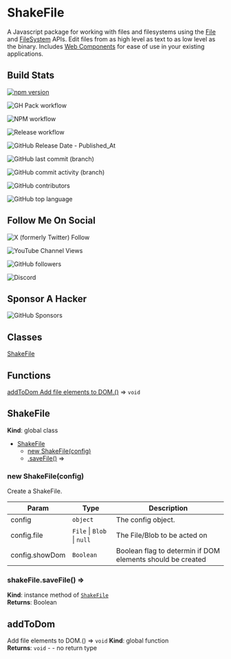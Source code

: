 # ShakeFile
A Javascript package for working with files and filesystems using the [File](https://developer.mozilla.org/en-US/docs/Web/API/File) and [FileSystem](https://developer.mozilla.org/en-US/docs/Web/API/File_System_API) APIs. Edit files from as high level as text to as low level as the binary. Includes [Web Components](https://developer.mozilla.org/en-US/docs/Web/API/Web_components) for ease of use in your existing applications.

## Build Stats
[![npm version](https://badge.fury.io/js/shake-file.svg)](//npmjs.com/package/shake-file)


![GH Pack workflow](https://github.com/mastashake08/directoryjs/actions/workflows/gh-pack.yml/badge.svg)

![NPM workflow](https://github.com/mastashake08/directoryjs/actions/workflows/npm.yml/badge.svg)

![Release workflow](https://github.com/mastashake08/directoryjs/actions/workflows/release.yml/badge.svg)

![GitHub Release Date - Published_At](https://img.shields.io/github/release-date/mastashake08/directoryjs)

![GitHub last commit (branch)](https://img.shields.io/github/last-commit/mastashake08/directoryjs/main)

![GitHub commit activity (branch)](https://img.shields.io/github/commit-activity/w/mastashake08/directoryjs)

![GitHub contributors](https://img.shields.io/github/contributors/mastashake08/directoryjs)

![GitHub top language](https://img.shields.io/github/languages/top/mastashake08/directoryjs)




## Follow Me On Social
![X (formerly Twitter) Follow](https://img.shields.io/twitter/follow/jyroneparker)

![YouTube Channel Views](https://img.shields.io/youtube/channel/views/UCFDt6Z1zxEF0f_aY0i6Bcfg)

![GitHub followers](https://img.shields.io/github/followers/mastashake08)

![Discord](https://img.shields.io/discord/529883878765232128)

## Sponsor A Hacker
![GitHub Sponsors](https://img.shields.io/github/sponsors/mastashake08)


## Classes

<dl>
<dt><a href="#ShakeFile">ShakeFile</a></dt>
<dd></dd>
</dl>

## Functions

<dl>
<dt><a href="#addToDom
Add file elements to DOM.">addToDom
Add file elements to DOM.()</a> ⇒ <code>void</code></dt>
<dd></dd>
</dl>

<a name="ShakeFile"></a>

## ShakeFile
**Kind**: global class  

* [ShakeFile](#ShakeFile)
    * [new ShakeFile(config)](#new_ShakeFile_new)
    * [.saveFile()](#ShakeFile+saveFile) ⇒

<a name="new_ShakeFile_new"></a>

### new ShakeFile(config)
Create a ShakeFile.


| Param | Type | Description |
| --- | --- | --- |
| config | <code>object</code> | The config object. |
| config.file | <code>File</code> \| <code>Blob</code> \| <code>null</code> | The File/Blob to be acted on |
| config.showDom | <code>Boolean</code> | Boolean flag to determin if DOM elements should be created |

<a name="ShakeFile+saveFile"></a>

### shakeFile.saveFile() ⇒
**Kind**: instance method of [<code>ShakeFile</code>](#ShakeFile)  
**Returns**: Boolean  
<a name="addToDom
Add file elements to DOM."></a>

## addToDom
Add file elements to DOM.() ⇒ <code>void</code>
**Kind**: global function  
**Returns**: <code>void</code> - - no return type  
